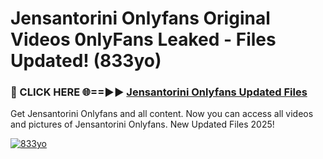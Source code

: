 # Jensantorini Onlyfans Original Videos 0nlyFans Leaked - Files Updated! (833yo)

<h3>🔴 CLICK HERE 🌐==►► <a href="https://tinyurl.com/ehrbuxhb" rel="nofollow">Jensantorini Onlyfans Updated Files</a></h3>

Get Jensantorini Onlyfans and all content. Now you can access all videos and pictures of Jensantorini Onlyfans. New Updated Files 2025!

[![833yo](https://i.imgur.com/lVYEuWS.gif)](https://tinyurl.com/ehrbuxhb)
